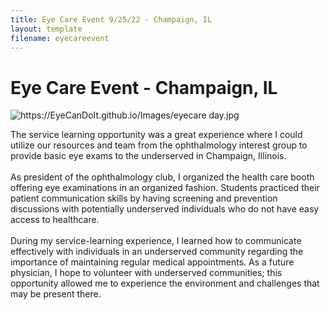 ```yaml
---
title: Eye Care Event 9/25/22 - Champaign, IL 
layout: template
filename: eyecareevent
---
```


# Eye Care Event - Champaign, IL

<img src="https://EyeCanDoIt.github.io/Images/eyecare day.jpg" alt="https://EyeCanDoIt.github.io/Images/eyecare day.jpg" loading="lazy"> 

The service learning opportunity was a great experience where 
I could utilize our resources and team from the ophthalmology interest group to provide 
basic eye exams to the underserved in Champaign, Illinois.
<br>
<br>
As president of the ophthalmology club, I organized the health care booth offering eye examinations in an organized fashion. Students practiced their patient 
communication skills by having screening and prevention discussions with potentially underserved individuals who do not have easy access to healthcare.
<br>
<br>
During my service-learning experience, I learned how to communicate effectively with individuals in an underserved community regarding the importance of maintaining 
regular medical appointments. As a future physician, I hope to volunteer with underserved communities; this opportunity allowed me to experience the 
environment and challenges that may be present there.
